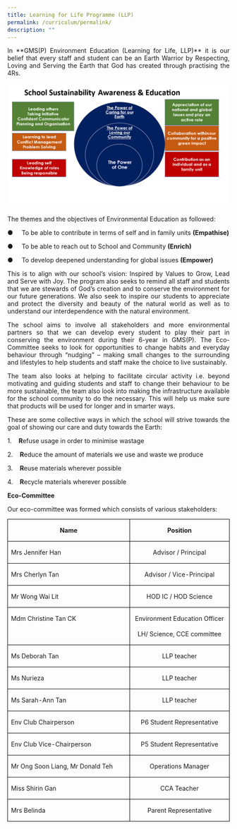 ```yaml
---
title: Learning for Life Programme (LLP)
permalink: /curriculum/permalink/
description: ""
---
```

<p style="text-align: justify;">In **GMS(P) Environment Education (Learning for Life, LLP)** it is our belief that every staff and student can be an Earth Warrior by Respecting, Loving and Serving the Earth that God has created through practising the 4Rs.

![](/images/LLP.png)

</p><p style="text-align: justify;">The themes and the objectives of Environmental Education as followed:

</p><p style="text-align: justify;">●&nbsp;&nbsp;&nbsp;&nbsp; To be able to contribute in terms of self and in family units <b>(Empathise)</b>

</p><p style="text-align: justify;">●&nbsp;&nbsp;&nbsp;&nbsp; To be able to reach out to School and Community <b>(Enrich)</b>

</p><p style="text-align: justify;">●&nbsp;&nbsp;&nbsp;&nbsp; To develop deepened understanding for global issues <b>(Empower)</b>

</p><p style="text-align: justify;">This is to align with our school’s vision: Inspired by Values to Grow, Lead and Serve with Joy. The program also seeks to remind all staff and students that we are stewards of God’s creation and to conserve the environment for our future generations. We also seek to inspire our students to appreciate and protect the diversity and beauty of the natural world as well as to understand our interdependence with the natural environment.

</p><p style="text-align: justify;">The school aims to involve all stakeholders and more environmental partners so that we can develop every student to play their part in conserving the environment during their 6-year in GMS(P). The Eco-Committee seeks to look for opportunities to change habits and everyday behaviour through “nudging” – making small changes to the surrounding and lifestyles to help students and staff make the choice to live sustainably.

</p><p style="text-align: justify;">The team also looks at helping to facilitate circular activity i.e. beyond motivating and guiding students and staff to change their behaviour to be more sustainable, the team also look into making the infrastructure available for the school community to do the necessary. This will help us make sure that products will be used for longer and in smarter ways.

</p><p style="text-align: justify;">These are some collective ways in which the school will strive towards the goal of showing our care and duty towards the Earth:

1.&nbsp;&nbsp;&nbsp; **R**efuse usage in order to minimise wastage

2.&nbsp;&nbsp;&nbsp; **R**educe the amount of materials we use and waste we produce

3.&nbsp;&nbsp;&nbsp; **R**euse materials wherever possible

4.&nbsp;&nbsp;&nbsp; **R**ecycle materials wherever possible


**Eco-Committee**
</p><p style="text-align: justify;">Our eco-committee was formed which consists of various stakeholders:

<table style="border-collapse:collapse;mso-table-layout-alt:fixed;border:none;
 mso-border-alt:solid black .5pt;mso-yfti-tbllook:1024;mso-padding-alt:0cm 5.4pt 0cm 5.4pt;
 mso-border-insideh:.5pt solid black;mso-border-insidev:.5pt solid black" width="612" cellpadding="0" cellspacing="0" border="1" class="MsoNormalTable"><tbody><tr style="mso-yfti-irow:0;mso-yfti-firstrow:yes"><td style="width:260.55pt;border:solid black 1.0pt;
  mso-border-alt:solid black .5pt;padding:0cm 5.4pt 0cm 5.4pt" valign="top" width="347"><p style="text-align:center;line-height:150%" align="center" class="MsoNormal"><b style="mso-bidi-font-weight:normal"><span lang="EN-SG">Name</span></b></p></td><td style="width:7.0cm;border:solid black 1.0pt;
  border-left:none;mso-border-left-alt:solid black .5pt;mso-border-alt:solid black .5pt;
  padding:0cm 5.4pt 0cm 5.4pt" valign="top" width="265"><p style="text-align:center;line-height:150%" align="center" class="MsoNormal"><b style="mso-bidi-font-weight:normal"><span lang="EN-SG">Position</span></b></p></td></tr><tr style="mso-yfti-irow:1"><td style="width:260.55pt;border:solid black 1.0pt;
  border-top:none;mso-border-top-alt:solid black .5pt;mso-border-alt:solid black .5pt;
  padding:0cm 5.4pt 0cm 5.4pt" valign="top" width="347"><p style="line-height:150%" class="MsoNormal"><span lang="EN-SG">Mrs Jennifer Han</span></p></td><td style="width:7.0cm;border-top:none;border-left:none;
  border-bottom:solid black 1.0pt;border-right:solid black 1.0pt;mso-border-top-alt:
  solid black .5pt;mso-border-left-alt:solid black .5pt;mso-border-alt:solid black .5pt;
  padding:0cm 5.4pt 0cm 5.4pt" valign="top" width="265"><p style="text-align:center;line-height:150%" align="center" class="MsoNormal"><span lang="EN-SG">Advisor / Principal</span></p></td></tr><tr style="mso-yfti-irow:2"><td style="width:260.55pt;border:solid black 1.0pt;
  border-top:none;mso-border-top-alt:solid black .5pt;mso-border-alt:solid black .5pt;
  padding:0cm 5.4pt 0cm 5.4pt" valign="top" width="347"><p style="line-height:150%" class="MsoNormal"><span lang="EN-SG">Mrs Cherlyn Tan</span></p></td><td style="width:7.0cm;border-top:none;border-left:none;
  border-bottom:solid black 1.0pt;border-right:solid black 1.0pt;mso-border-top-alt:
  solid black .5pt;mso-border-left-alt:solid black .5pt;mso-border-alt:solid black .5pt;
  padding:0cm 5.4pt 0cm 5.4pt" valign="top" width="265"><p style="text-align:center;line-height:150%" align="center" class="MsoNormal"><span lang="EN-SG">Advisor / Vice-Principal</span></p></td></tr><tr style="mso-yfti-irow:3"><td style="width:260.55pt;border:solid black 1.0pt;
  border-top:none;mso-border-top-alt:solid black .5pt;mso-border-alt:solid black .5pt;
  padding:0cm 5.4pt 0cm 5.4pt" valign="top" width="347"><p style="line-height:150%" class="MsoNormal"><span lang="EN-SG">Mr Wong Wai Lit</span></p></td><td style="width:7.0cm;border-top:none;border-left:none;
  border-bottom:solid black 1.0pt;border-right:solid black 1.0pt;mso-border-top-alt:
  solid black .5pt;mso-border-left-alt:solid black .5pt;mso-border-alt:solid black .5pt;
  padding:0cm 5.4pt 0cm 5.4pt" valign="top" width="265"><p style="text-align:center;line-height:150%" align="center" class="MsoNormal"><span lang="EN-SG">HOD IC / HOD Science</span></p></td></tr><tr style="mso-yfti-irow:4"><td style="width:260.55pt;border:solid black 1.0pt;
  border-top:none;mso-border-top-alt:solid black .5pt;mso-border-alt:solid black .5pt;
  padding:0cm 5.4pt 0cm 5.4pt" valign="top" width="347"><p style="line-height:150%" class="MsoNormal"><span lang="EN-SG">Mdm Christine Tan CK</span></p></td><td style="width:7.0cm;border-top:none;border-left:none;
  border-bottom:solid black 1.0pt;border-right:solid black 1.0pt;mso-border-top-alt:
  solid black .5pt;mso-border-left-alt:solid black .5pt;mso-border-alt:solid black .5pt;
  padding:0cm 5.4pt 0cm 5.4pt" valign="top" width="265"><p style="text-align:center;line-height:150%" align="center" class="MsoNormal"><span lang="EN-SG">Environment Education Officer</span></p><p style="text-align:center;line-height:150%" align="center" class="MsoNormal"><span lang="EN-SG">LH/ Science, CCE committee</span></p></td></tr><tr style="mso-yfti-irow:5"><td style="width:260.55pt;border:solid black 1.0pt;
  border-top:none;mso-border-top-alt:solid black .5pt;mso-border-alt:solid black .5pt;
  padding:0cm 5.4pt 0cm 5.4pt" valign="top" width="347"><p style="line-height:150%" class="MsoNormal"><span lang="EN-SG">Ms Deborah Tan</span></p></td><td style="width:7.0cm;border-top:none;border-left:none;
  border-bottom:solid black 1.0pt;border-right:solid black 1.0pt;mso-border-top-alt:
  solid black .5pt;mso-border-left-alt:solid black .5pt;mso-border-alt:solid black .5pt;
  padding:0cm 5.4pt 0cm 5.4pt" valign="top" width="265"><p style="text-align:center;line-height:150%" align="center" class="MsoNormal"><span lang="EN-SG">LLP teacher</span></p></td></tr><tr style="mso-yfti-irow:6"><td style="width:260.55pt;border:solid black 1.0pt;
  border-top:none;mso-border-top-alt:solid black .5pt;mso-border-alt:solid black .5pt;
  padding:0cm 5.4pt 0cm 5.4pt" valign="top" width="347"><p style="line-height:150%" class="MsoNormal"><span lang="EN-SG">Ms Nurieza</span></p></td><td style="width:7.0cm;border-top:none;border-left:none;
  border-bottom:solid black 1.0pt;border-right:solid black 1.0pt;mso-border-top-alt:
  solid black .5pt;mso-border-left-alt:solid black .5pt;mso-border-alt:solid black .5pt;
  padding:0cm 5.4pt 0cm 5.4pt" valign="top" width="265"><p style="text-align:center;line-height:150%" align="center" class="MsoNormal"><span lang="EN-SG">LLP teacher</span></p></td></tr><tr style="mso-yfti-irow:7"><td style="width:260.55pt;border:solid black 1.0pt;
  border-top:none;mso-border-top-alt:solid black .5pt;mso-border-alt:solid black .5pt;
  padding:0cm 5.4pt 0cm 5.4pt" valign="top" width="347"><p style="line-height:150%" class="MsoNormal"><span lang="EN-SG">Ms Sarah-Ann Tan</span></p></td><td style="width:7.0cm;border-top:none;border-left:none;
  border-bottom:solid black 1.0pt;border-right:solid black 1.0pt;mso-border-top-alt:
  solid black .5pt;mso-border-left-alt:solid black .5pt;mso-border-alt:solid black .5pt;
  padding:0cm 5.4pt 0cm 5.4pt" valign="top" width="265"><p style="text-align:center;line-height:150%" align="center" class="MsoNormal"><span lang="EN-SG">LLP teacher</span></p></td></tr><tr style="mso-yfti-irow:8"><td style="width:260.55pt;border:solid black 1.0pt;
  border-top:none;mso-border-top-alt:solid black .5pt;mso-border-alt:solid black .5pt;
  padding:0cm 5.4pt 0cm 5.4pt" valign="top" width="347"><p style="line-height:150%" class="MsoNormal"><span lang="EN-SG">Env Club Chairperson</span></p></td><td style="width:7.0cm;border-top:none;border-left:none;
  border-bottom:solid black 1.0pt;border-right:solid black 1.0pt;mso-border-top-alt:
  solid black .5pt;mso-border-left-alt:solid black .5pt;mso-border-alt:solid black .5pt;
  padding:0cm 5.4pt 0cm 5.4pt" valign="top" width="265"><p style="text-align:center;line-height:150%" align="center" class="MsoNormal"><span lang="EN-SG">P6 Student Representative</span></p></td></tr><tr style="mso-yfti-irow:9"><td style="width:260.55pt;border:solid black 1.0pt;
  border-top:none;mso-border-top-alt:solid black .5pt;mso-border-alt:solid black .5pt;
  padding:0cm 5.4pt 0cm 5.4pt" valign="top" width="347"><p style="line-height:150%" class="MsoNormal"><span lang="EN-SG">Env Club Vice-Chairperson</span></p></td><td style="width:7.0cm;border-top:none;border-left:none;
  border-bottom:solid black 1.0pt;border-right:solid black 1.0pt;mso-border-top-alt:
  solid black .5pt;mso-border-left-alt:solid black .5pt;mso-border-alt:solid black .5pt;
  padding:0cm 5.4pt 0cm 5.4pt" valign="top" width="265"><p style="text-align:center;line-height:150%" align="center" class="MsoNormal"><span lang="EN-SG">P5 Student Representative</span></p></td></tr><tr style="mso-yfti-irow:10"><td style="width:260.55pt;border:solid black 1.0pt;
  border-top:none;mso-border-top-alt:solid black .5pt;mso-border-alt:solid black .5pt;
  padding:0cm 5.4pt 0cm 5.4pt" valign="top" width="347"><p style="line-height:150%" class="MsoNormal"><span lang="EN-SG">Mr Ong Soon Liang, Mr Donald Teh</span></p></td><td style="width:7.0cm;border-top:none;border-left:none;
  border-bottom:solid black 1.0pt;border-right:solid black 1.0pt;mso-border-top-alt:
  solid black .5pt;mso-border-left-alt:solid black .5pt;mso-border-alt:solid black .5pt;
  padding:0cm 5.4pt 0cm 5.4pt" valign="top" width="265"><p style="text-align:center;line-height:150%" align="center" class="MsoNormal"><span lang="EN-SG">Operations Manager</span></p></td></tr><tr style="mso-yfti-irow:11"><td style="width:260.55pt;border:solid black 1.0pt;
  border-top:none;mso-border-top-alt:solid black .5pt;mso-border-alt:solid black .5pt;
  padding:0cm 5.4pt 0cm 5.4pt" valign="top" width="347"><p style="line-height:150%" class="MsoNormal"><span lang="EN-SG">Miss Shirin Gan</span></p></td><td style="width:7.0cm;border-top:none;border-left:none;
  border-bottom:solid black 1.0pt;border-right:solid black 1.0pt;mso-border-top-alt:
  solid black .5pt;mso-border-left-alt:solid black .5pt;mso-border-alt:solid black .5pt;
  padding:0cm 5.4pt 0cm 5.4pt" valign="top" width="265"><p style="text-align:center;line-height:150%" align="center" class="MsoNormal"><span lang="EN-SG">CCA Teacher</span></p></td></tr><tr style="mso-yfti-irow:12;mso-yfti-lastrow:yes"><td style="width:260.55pt;border:solid black 1.0pt;
  border-top:none;mso-border-top-alt:solid black .5pt;mso-border-alt:solid black .5pt;
  padding:0cm 5.4pt 0cm 5.4pt" valign="top" width="347"><p style="line-height:150%" class="MsoNormal"><span lang="EN-SG">Mrs Belinda</span></p></td><td style="width:7.0cm;border-top:none;border-left:none;
  border-bottom:solid black 1.0pt;border-right:solid black 1.0pt;mso-border-top-alt:
  solid black .5pt;mso-border-left-alt:solid black .5pt;mso-border-alt:solid black .5pt;
  padding:0cm 5.4pt 0cm 5.4pt" valign="top" width="265"><p style="text-align:center;line-height:150%" align="center" class="MsoNormal"><span lang="EN-SG">Parent Representative</span></p></td></tr></tbody></table></p>